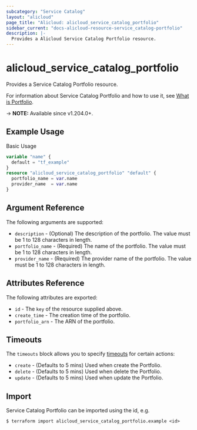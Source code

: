 ```yaml
---
subcategory: "Service Catalog"
layout: "alicloud"
page_title: "Alicloud: alicloud_service_catalog_portfolio"
sidebar_current: "docs-alicloud-resource-service_catalog-portfolio"
description: |-
  Provides a Alicloud Service Catalog Portfolio resource.
---
```


# alicloud_service_catalog_portfolio

Provides a Service Catalog Portfolio resource.

For information about Service Catalog Portfolio and how to use it, see [What is Portfolio](https://www.alibabacloud.com/help/en/servicecatalog/latest/api-doc-servicecatalog-2021-09-01-api-doc-createportfolio).

-> **NOTE:** Available since v1.204.0+.

## Example Usage

Basic Usage

```terraform
variable "name" {
  default = "tf_example"
}
resource "alicloud_service_catalog_portfolio" "default" {
  portfolio_name = var.name
  provider_name  = var.name
}
```

## Argument Reference

The following arguments are supported:
* `description` - (Optional) The description of the portfolio. The value must be 1 to 128 characters in length.
* `portfolio_name` - (Required) The name of the portfolio. The value must be 1 to 128 characters in length.
* `provider_name` - (Required) The provider name of the portfolio. The value must be 1 to 128 characters in length.


## Attributes Reference

The following attributes are exported:
* `id` - The `key` of the resource supplied above.
* `create_time` - The creation time of the portfolio.
* `portfolio_arn` - The ARN of the portfolio.

## Timeouts

The `timeouts` block allows you to specify [timeouts](https://www.terraform.io/docs/configuration-0-11/resources.html#timeouts) for certain actions:
* `create` - (Defaults to 5 mins) Used when create the Portfolio.
* `delete` - (Defaults to 5 mins) Used when delete the Portfolio.
* `update` - (Defaults to 5 mins) Used when update the Portfolio.

## Import

Service Catalog Portfolio can be imported using the id, e.g.

```shell
$ terraform import alicloud_service_catalog_portfolio.example <id>
```